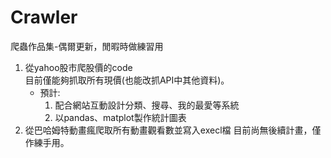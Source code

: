 # Crawler
爬蟲作品集-偶爾更新，閒暇時做練習用

1. 從yahoo股市爬股價的code  
    目前僅能夠抓取所有現價(也能改抓API中其他資料)。
    * 預計:
        1. 配合網站互動設計分類、搜尋、我的最愛等系統
        2. 以pandas、matplot製作統計圖表
2. 從巴哈姆特動畫瘋爬取所有動畫觀看數並寫入execl檔
    目前尚無後續計畫，僅作練手用。